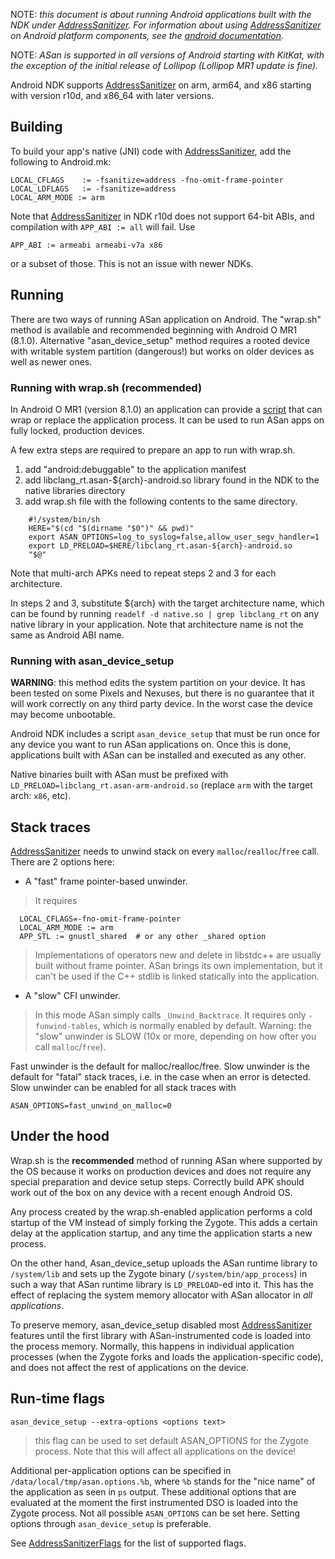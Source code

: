NOTE: _this document is about running Android applications built with the NDK under [AddressSanitizer](AddressSanitizer). For information about using [AddressSanitizer](AddressSanitizer) on Android platform components, see the [android documentation](http://source.android.com/devices/tech/debug/asan.html)._

NOTE: _ASan is supported in all versions of Android starting with KitKat, with the exception of the initial release of Lollipop (Lollipop MR1 update is fine)._

Android NDK supports [AddressSanitizer](AddressSanitizer) on arm, arm64, and x86 starting with version r10d, and x86_64 with later versions.

## Building

To build your app's native (JNI) code with [AddressSanitizer](AddressSanitizer), add the following to Android.mk:

```
LOCAL_CFLAGS    := -fsanitize=address -fno-omit-frame-pointer
LOCAL_LDFLAGS   := -fsanitize=address
LOCAL_ARM_MODE := arm
```

Note that [AddressSanitizer](AddressSanitizer) in NDK r10d does not support 64-bit ABIs, and compilation with `APP_ABI := all` will fail. Use
```
APP_ABI := armeabi armeabi-v7a x86
```
or a subset of those. This is not an issue with newer NDKs.

## Running

There are two ways of running ASan application on Android. The "wrap.sh" method is available and recommended beginning with Android O MR1 (8.1.0). Alternative "asan_device_setup" method requires a rooted device with writable system partition (dangerous!) but works on older devices as well as newer ones.

### Running with wrap.sh (recommended)
In Android O MR1 (version 8.1.0) an application can provide a [script](https://developer.android.com/ndk/guides/wrap-script) that can wrap or replace the application process. It can be used to run ASan apps on fully locked, production devices.

A few extra steps are required to prepare an app to run with wrap.sh.

1. add "android:debuggable" to the application manifest
2. add libclang_rt.asan-${arch}-android.so library found in the NDK to the native libraries directory
3. add wrap.sh file with the following contents to the same directory.
~~~~
    #!/system/bin/sh
    HERE="$(cd "$(dirname "$0")" && pwd)"
    export ASAN_OPTIONS=log_to_syslog=false,allow_user_segv_handler=1
    export LD_PRELOAD=$HERE/libclang_rt.asan-${arch}-android.so
    "$@"
~~~~

Note that multi-arch APKs need to repeat steps 2 and 3 for each architecture.

In steps 2 and 3, substitute ${arch} with the target architecture name, which can be found by running `readelf -d native.so | grep libclang_rt` on any native library in your application. Note that architecture name is not the same as Android ABI name.

### Running with asan_device_setup
**WARNING**: this method edits the system partition on your device. It has been tested on some Pixels and Nexuses, but there is no guarantee that it will work correctly on any third party device. In the worst case the device may become unbootable.

Android NDK includes a script `asan_device_setup` that must be run once for any device you want to run ASan applications on. Once this is done, applications built with ASan can be installed and executed as any other.

Native binaries built with ASan must be prefixed with `LD_PRELOAD=libclang_rt.asan-arm-android.so` (replace `arm` with the target arch: `x86`, etc).


## Stack traces

[AddressSanitizer](AddressSanitizer) needs to unwind stack on every `malloc`/`realloc`/`free` call. There are 2 options here:

  * A "fast" frame pointer-based unwinder.
> It requires
```
  LOCAL_CFLAGS=-fno-omit-frame-pointer
  LOCAL_ARM_MODE := arm
  APP_STL := gnustl_shared  # or any other _shared option
```
> Implementations of operators new and delete in libstdc++ are usually built without frame pointer. ASan brings its own implementation, but it can't be used if the C++ stdlib is linked statically into the application.

  * A "slow" CFI unwinder.
> In this mode ASan simply calls `_Unwind_Backtrace`. It requires only `-funwind-tables`, which is normally enabled by default.
> Warning: the "slow" unwinder is SLOW (10x or more, depending on how ofter you call `malloc`/`free`).

Fast unwinder is the default for malloc/realloc/free. Slow unwinder is the default for "fatal" stack traces, i.e. in the case when an error is detected.
Slow unwinder can be enabled for all stack traces with
```
ASAN_OPTIONS=fast_unwind_on_malloc=0
```
## Under the hood

Wrap.sh is the **recommended** method of running ASan where supported by the OS because it works on production devices and does not require any special preparation and device setup steps. Correctly build APK should work out of the box on any device with a recent enough Android OS.

Any process created by the wrap.sh-enabled application performs a cold startup of the VM instead of simply forking the Zygote. This adds a certain delay at the application startup, and any time the application starts a new process.

On the other hand, Asan_device_setup uploads the ASan runtime library to `/system/lib`
and sets up the Zygote binary (`/system/bin/app_process`) in such a way that ASan runtime library is `LD_PRELOAD`-ed into it. This has the effect of replacing the system memory allocator with ASan allocator in *all applications*.

To preserve memory, asan_device_setup disabled most [AddressSanitizer](AddressSanitizer) features until the first library with ASan-instrumented code is loaded into the process memory. Normally, this happens in individual application processes (when the Zygote forks and loads the application-specific code), and does not affect the rest of applications on the device.

## Run-time flags

```
asan_device_setup --extra-options <options text>
```
> this flag can be used to set default ASAN\_OPTIONS for the Zygote process. Note that this will affect all applications on the device!

Additional per-application options can be specified in `/data/local/tmp/asan.options.%b`, where `%b` stands for the "nice name" of the application as seen in `ps` output. These additional options that are evaluated at the moment the first instrumented DSO is loaded into the Zygote process. Not all possible `ASAN_OPTIONS` can be set here. Setting options through `asan_device_setup` is preferable.

See [AddressSanitizerFlags](AddressSanitizerFlags) for the list of supported flags.